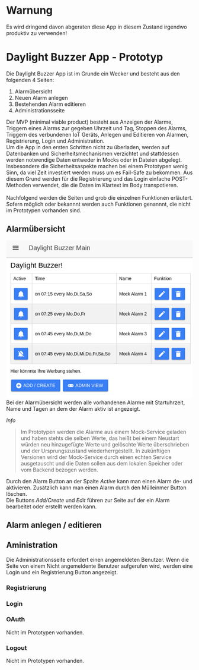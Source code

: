 # Warnung
Es wird dringend davon abgeraten diese App in diesem Zustand irgendwo produktiv zu verwenden!

# Daylight Buzzer App - Prototyp
Die Daylight Buzzer App ist im Grunde ein Wecker und besteht aus den folgenden 4 Seiten:
1. Alarmübersicht
2. Neuen Alarm anlegen
3. Bestehenden Alarm editieren
4. Administrationsseite

Der MVP (minimal viable product) besteht aus Anzeigen der Alarme, Triggern eines Alarms zur gegeben Uhrzeit und Tag, Stoppen des Alarms, Triggern des verbundenen IoT Geräts, Anlegen und Editieren von Alarmen, Registrierung, Login und Administration.<br/>
Um die App in den ersten Schritten nicht zu überladen, werden auf Datenbanken und Sicherheitsmechanismen verzichtet und stattdessen werden notwendige Daten entweder in Mocks oder in Dateien abgelegt. <br/>
Insbesondere die Sicherheitsaspekte machen bei einem Prototypen wenig Sinn, da viel Zeit investiert werden muss um es Fail-Safe zu bekommen. Aus diesem Grund werden für die Registrierung und das Login einfache POST-Methoden verwendet, die die Daten im Klartext im Body transpotieren. <br/><br/>
Nachfolgend werden die Seiten und grob die einzelnen Funktionen erläutert. Sofern möglich oder bekannnt werden auch Funktionen genannnt, die nicht im Prototypen vorhanden sind.

## Alarmübersicht
![Alarmübersicht](images/app/app_overview.png "Alarmübersicht")
<br/>Bei der Alarmübersicht werden alle vorhandenen Alarme mit Startuhrzeit, Name und Tagen an dem der Alarm aktiv ist angezeigt. <br/>

<i>Info</i>
> Im Prototypen werden die Alarme aus einem Mock-Service geladen und haben stehts die selben Werte, das heißt bei einem Neustart würden neu hinzugefügte Werte und gelöschte Werte überschrieben und der Ursprungszustand wiederherrgestellt. In zukünftigen Versionen wird der Mock-Service durch einen echten Service ausgetauscht und die Daten sollen aus dem lokalen Speicher oder vom Backend bezogen werden.

Durch den Alarm Button an der Spalte _Active_ kann man einen Alarm de- und aktivieren. Zusätzlich kann man einen Alarm durch den Mülleinmer Button löschen.<br/>
Die Buttons *Add/Create* und *Edit* führen zur Seite auf der ein Alarm bearbeitet oder erstellt werden kann.

## Alarm anlegen / editieren

## Aministration
Die Administrationsseite erfordert einen angemeldeten Benutzer. Wenn die Seite von einem Nicht angemeldente Benutzer aufgerufen wird, werden eine Login und ein Registrierung Button angezeigt.

### Registrierung

### Login


### OAuth
Nicht im Prototypen vorhanden.

### Logout
Nicht im Prototypen vorhanden.